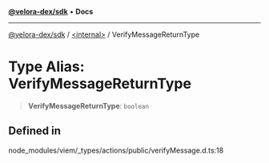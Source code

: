 [**@velora-dex/sdk**](../../README.md) • **Docs**

***

[@velora-dex/sdk](../../globals.md) / [\<internal\>](../README.md) / VerifyMessageReturnType

# Type Alias: VerifyMessageReturnType

> **VerifyMessageReturnType**: `boolean`

## Defined in

node\_modules/viem/\_types/actions/public/verifyMessage.d.ts:18
